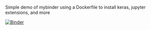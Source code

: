 Simple demo of mybinder using a Dockerfile to install keras, jupyter extensions, and more

[![Binder](https://mybinder.org/badge.svg)](https://mybinder.org/v2/gh/sophiaray/mybinder_demo/master)
